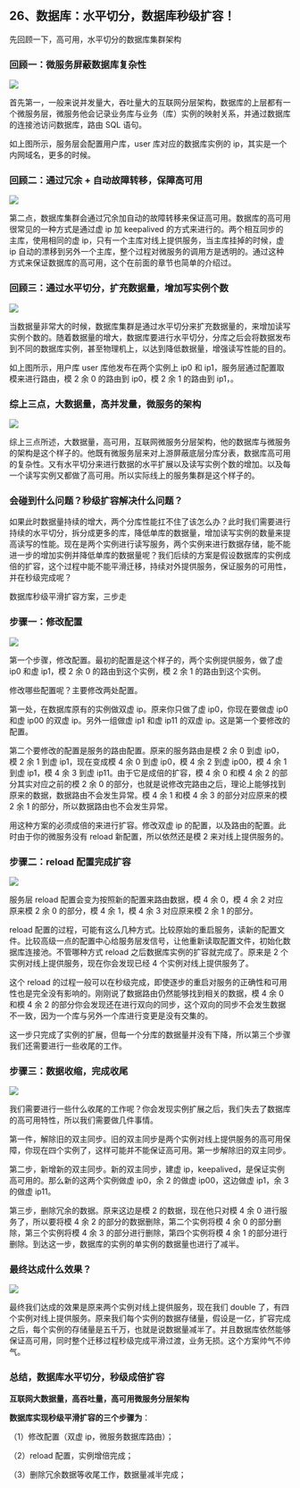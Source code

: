 ## 26、数据库：水平切分，数据库秒级扩容！

先回顾一下，高可用，水平切分的数据库集群架构

### 回顾一：微服务屏蔽数据库复杂性

![](image/ch3-26-回顾一：微服务屏蔽数据库复杂性.png)

首先第一，一般来说并发量大，吞吐量大的互联网分层架构，数据库的上层都有一个微服务层，微服务他会记录业务库与业务（库）实例的映射关系，并通过数据库的连接池访问数据库，路由 SQL 语句。

如上图所示，服务层会配置用户库，user 库对应的数据库实例的 ip，其实是一个内网域名，更多的时候。

### 回顾二：通过冗余 + 自动故障转移，保障高可用

![](image/ch3-26-回顾二：通过冗余+自动故障转移，保障高可用.png)

第二点，数据库集群会通过冗余加自动的故障转移来保证高可用。数据库的高可用很常见的一种方式是通过虚 ip 加 keepalived 的方式来进行的。两个相互同步的主库，使用相同的虚 ip，只有一个主库对线上提供服务，当主库挂掉的时候，虚 ip 自动的漂移到另外一个主库，整个过程对微服务的调用方是透明的。通过这种方式来保证数据库的高可用，这个在前面的章节也简单的介绍过。

### 回顾三：通过水平切分，扩充数据量，增加写实例个数

![](image/ch3-26-回顾三：通过水平切分，扩充数据量，增加写实例个数.png)

当数据量非常大的时候，数据库集群是通过水平切分来扩充数据量的，来增加读写实例个数的。随着数据量的增大，数据库要进行水平切分，分库之后会将数据发布到不同的数据库实例，甚至物理机上，以达到降低数据量，增强读写性能的目的。

如上图所示，用户库 user 库他发布在两个实例上 ip0 和 ip1，服务层通过配置取模来进行路由，模 2 余 0 的路由到 ip0，模 2 余 1 的路由到 ip1，。

### 综上三点，大数据量，高并发量，微服务的架构

![](image/ch3-26-综上三点，大数据量，高并发量，微服务的架构.png)

综上三点所述，大数据量，高可用，互联网微服务分层架构，他的数据库与微服务的架构是这个样子的。他既有微服务层来对上游屏蔽底层分库分表，数据库高可用的复杂性。又有水平切分来进行数据的水平扩展以及读写实例个数的增加。以及每一个读写实例又都做了高可用。所以实际线上的服务集群是这个样子的。

### 会碰到什么问题？秒级扩容解决什么问题？

如果此时数据量持续的增大，两个分库性能扛不住了该怎么办？此时我们需要进行持续的水平切分，拆分成更多的库，降低单库的数据量，增加读写实例的数量来提高读写的性能。现在是两个实例进行读写服务，两个实例来进行数据存储，能不能进一步的增加实例并降低单库的数据量呢？我们后续的方案是假设数据库的实例成倍的扩容，这个过程中能不能平滑迁移，持续对外提供服务，保证服务的可用性，并在秒级完成呢？

数据库秒级平滑扩容方案，三步走

### 步骤一：修改配置

![](image/ch3-26-步骤一：修改配置.png)

第一个步骤，修改配置。最初的配置是这个样子的，两个实例提供服务，做了虚 ip0 和虚 ip1，模 2 余 0 的路由到这个实例，模 2 余 1 的路由到这个实例。

修改哪些配置呢？主要修改两处配置。

第一处，在数据库原有的实例做双虚 ip。原来你只做了虚 ip0，你现在要做虚 ip0 和虚 ip00 的双虚 ip。另外一组做虚 ip1 和虚 ip11 的双虚 ip。这是第一个要修改的配置。

第二个要修改的配置是服务的路由配置。原来的服务路由是模 2 余 0 到虚 ip0，模 2 余 1 到虚 ip1，现在变成模 4 余 0 到虚 ip0，模 4 余 2 到虚 ip00，模 4 余 1 到虚 ip1，模 4 余 3 到虚 ip11。由于它是成倍的扩容，模 4 余 0 和模 4 余 2 的部分其实对应之前的模 2 余 0 的部分，也就是说修改完路由之后，理论上能够找到原来的数据，数据路由不会发生异常。模 4 余 1 和模 4 余 3 的部分对应原来的模 2 余 1 的部分，所以数据路由也不会发生异常。

用这种方案的必须成倍的来进行扩容。修改双虚 ip 的配置，以及路由的配置。此时由于你的微服务没有 reload 新配置，所以依然还是模 2 来对线上提供服务的。

### 步骤二：reload 配置完成扩容

![](image/ch3-26-步骤二：reload配置完成扩容.png)

服务层 reload 配置会变为按照新的配置来路由数据，模 4 余 0，模 4 余 2 对应原来模 2 余 0 的部分，模 4 余 1，模 4 余 3 对应原来模 2 余 1 的部分。

reload 配置的过程，可能有这么几种方式。比较原始的重启服务，读新的配置文件。比较高级一点的配置中心给服务层发信号，让他重新读取配置文件，初始化数据库连接池。不管哪种方式 reload 之后数据库实例的扩容就完成了。原来是 2 个实例对线上提供服务，现在你会发现已经 4 个实例对线上提供服务了。

这个 reload 的过程一般可以在秒级完成，即使逐步的重启对服务的正确性和可用性也是完全没有影响的。刚刚说了数据路由仍然能够找到相关的数据，模 4 余 0 和模 4 余 2 的部分你会发现还在进行双向的同步，这个双向的同步不会发生数据不一致，因为一个库与另外一个库进行变更是没有交集的。

这一步只完成了实例的扩展，但每一个分库的数据量并没有下降，所以第三个步骤我们还需要进行一些收尾的工作。

### 步骤三：数据收缩，完成收尾

![](image/ch3-26-步骤三：数据收缩，完成收尾.png)

我们需要进行一些什么收尾的工作呢？你会发现实例扩展之后，我们失去了数据库的高可用特性，所以我们需要做几件事情。

第一件，解除旧的双主同步。旧的双主同步是两个实例对线上提供服务的高可用保障，你现在四个实例了，这样可能并不能保证高可用。第一步解除旧的双主同步。

第二步，新增新的双主同步。新的双主同步，建虚 ip，keepalived，是保证实例高可用的。那么新的这两个实例做虚 ip0，余 2 的做虚 ip00，这边做虚 ip1，余 3 的做虚 ip11。

第三步，删除冗余的数据。原来这边是模 2 的数据，现在他只对模 4 余 0 进行服务了，所以要将模 4 余 2 的部分的数据删除，第二个实例将模 4 余 0 的部分删除，第三个实例将模 4 余 3 的部分进行删除，第四个实例将模 4 余 1 的部分进行删除。到达这一步，数据库的实例的单实例的数据量也进行了减半。

### 最终达成什么效果？

![](image/ch3-26-最终达成什么效果.png)

最终我们达成的效果是原来两个实例对线上提供服务，现在我们 double 了，有四个实例对线上提供服务。原来我们每个实例的数据存储量，假设是一亿，扩容完成之后，每个实例的存储量是五千万，也就是说数据量减半了。并且数据库依然能够保证高可用，同时整个迁移过程秒级完成平滑过渡，业务无损。这个方案帅气不帅气。

### 总结，数据库水平切分，秒级成倍扩容

**互联网大数据量，高吞吐量，高可用微服务分层架构**

**数据库实现秒级平滑扩容的三个步骤为**：

（1）修改配置（双虚 ip，微服务数据库路由）；

（2）reload 配置，实例增倍完成；

（3）删除冗余数据等收尾工作，数据量减半完成；